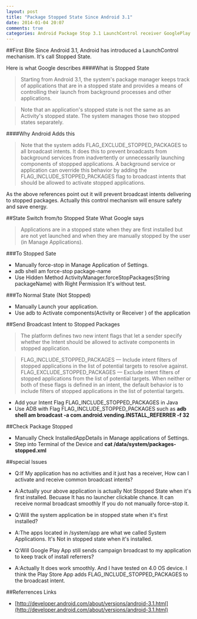 ```yaml
---
layout: post
title: "Package Stopped State Since Android 3.1"
date: 2014-01-04 20:07
comments: true
categories: Android Package Stop 3.1 LaunchControl receiver GooglePlay
---
```

##First Bite
Since Android 3.1, Android has introduced a LaunchControl mechanism. It's call Stopped State. 
<!--more-->
Here is what Google describes 
####What is Stopped State

>Starting from Android 3.1, the system's package manager keeps track of applications that are in a stopped state and provides a means of controlling their launch from background processes and other applications.

>Note that an application's stopped state is not the same as an Activity's stopped state. The system manages those two stopped states separately.

####Why Android Adds this
>Note that the system adds FLAG_EXCLUDE_STOPPED_PACKAGES to all broadcast intents. It does this to prevent broadcasts from background services from inadvertently or unnecessarily launching components of stoppped applications. A background service or application can override this behavior by adding the FLAG_INCLUDE_STOPPED_PACKAGES flag to broadcast intents that should be allowed to activate stopped applications.

As the above references point out it will prevent broadcast intents delivering to stopped packages. Actually this control mechanism will ensure safety and save energy. 

##State Switch from/to Stopped State 
What Google says
>Applications are in a stopped state when they are first installed but are not yet launched and when they are manually stopped by the user (in Manage Applications).

###To Stopped Sate
*  Manually force-stop in Manage Application of Settings.
*  adb shell am force-stop package-name
*  Use Hidden Method ActivityManager.forceStopPackages(String packageName) with Right Permission <uses-permission android:name="android.permission.FORCE_STOP_PACKAGES"/> It's without test.

###To Normal State (Not Stopped)
*  Manually Launch your application.
*  Use adb to Activate components(Activity or Receiver ) of the application 

##Send Broadcast Intent to Stopped Packages
>The platform defines two new intent flags that let a sender specify whether the Intent should be allowed to activate components in stopped application.

>FLAG_INCLUDE_STOPPED_PACKAGES — Include intent filters of stopped applications in the list of potential targets to resolve against.
FLAG_EXCLUDE_STOPPED_PACKAGES — Exclude intent filters of stopped applications from the list of potential targets.
When neither or both of these flags is defined in an intent, the default behavior is to include filters of stopped applications in the list of potential targets.

*  Add your Intent Flag FLAG_INCLUDE_STOPPED_PACKAGES in Java
*  Use ADB with Flag FLAG_INCLUDE_STOPPED_PACKAGES such as **adb shell am broadcast -a com.android.vending.INSTALL_REFERRER -f 32**

##Check Package Stopped
*  Manually Check InstalledAppDetails in Manage applications of Settings.
*  Step into Terminal of the Device and **cat /data/system/packages-stopped.xml**

##special Issues
*  Q:If My application has no activities and it just has a receiver, How can I activate and receive common broadcast intents?
*  A:Actually your above application is actually Not Stopped State when it's first installed. Becuase It has no launcher clickable chance. It can receive normal broadcast smoothly If you do not manually force-stop it.

*  Q:Will the system application be in stopped state when it's first installed?
*  A:The apps located in /system/app are what we called System Applications. It's Not in stopped state when it's installed.

*  Q:Will Google Play App still sends campaign broadcast to my application to keep track of install referrers?
*  A:Actually It does work smoothly. And I have tested on 4.0 OS device. I think the Play Store App adds FLAG_INCLUDE_STOPPED_PACKAGES to the broadcast intent.

##Referrences Links
*  [http://developer.android.com/about/versions/android-3.1.html](http://developer.android.com/about/versions/android-3.1.html)

